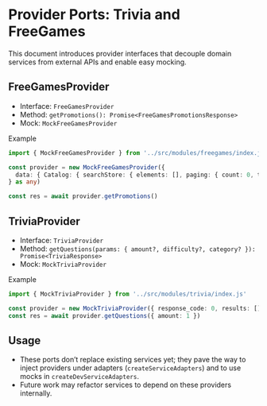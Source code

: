 # Provider Ports: Trivia and FreeGames

This document introduces provider interfaces that decouple domain services from external APIs and enable easy mocking.

## FreeGamesProvider

- Interface: `FreeGamesProvider`
- Method: `getPromotions(): Promise<FreeGamesPromotionsResponse>`
- Mock: `MockFreeGamesProvider`

Example
```ts
import { MockFreeGamesProvider } from '../src/modules/freegames/index.js'

const provider = new MockFreeGamesProvider({
  data: { Catalog: { searchStore: { elements: [], paging: { count: 0, total: 0 } } } }
} as any)

const res = await provider.getPromotions()
```

## TriviaProvider

- Interface: `TriviaProvider`
- Method: `getQuestions(params: { amount?, difficulty?, category? }): Promise<TriviaResponse>`
- Mock: `MockTriviaProvider`

Example
```ts
import { MockTriviaProvider } from '../src/modules/trivia/index.js'

const provider = new MockTriviaProvider({ response_code: 0, results: [] })
const res = await provider.getQuestions({ amount: 1 })
```

## Usage

- These ports don’t replace existing services yet; they pave the way to inject providers under adapters (`createServiceAdapters`) and to use mocks in `createDevServiceAdapters`.
- Future work may refactor services to depend on these providers internally.
